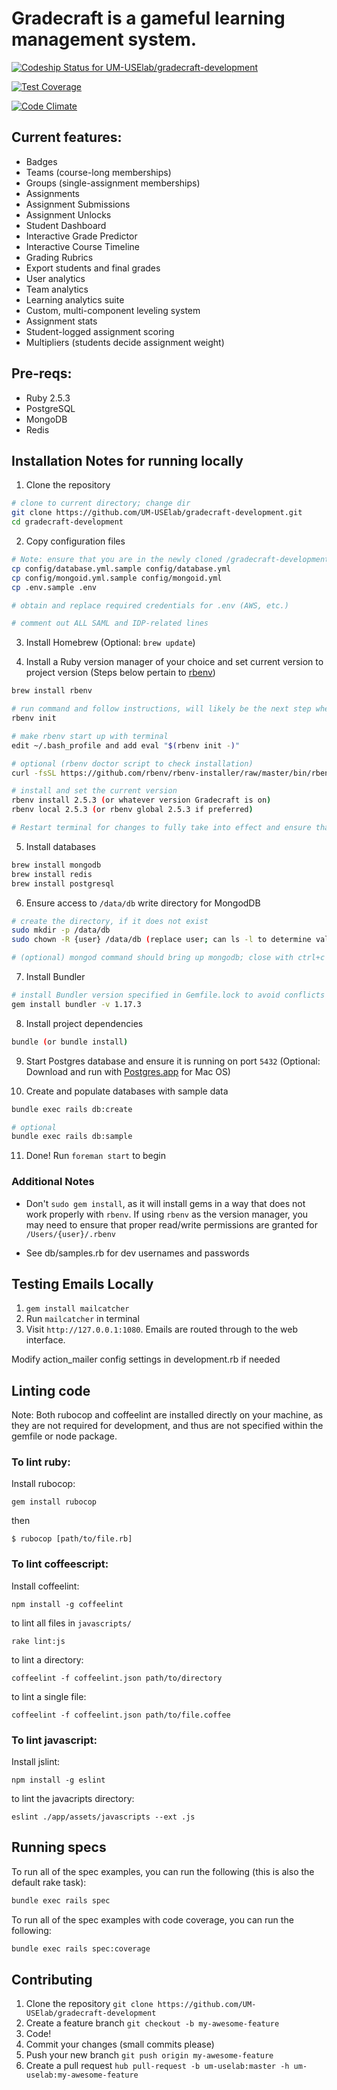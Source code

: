 # Gradecraft is a gameful learning management system.

[ ![Codeship Status for UM-USElab/gradecraft-development](https://codeship.com/projects/a7421010-4e8b-0133-aacd-4e8e1c03c7f2/status?branch=master)](https://codeship.com/projects/106957)

[![Test Coverage](https://codeclimate.com/github/UM-USElab/gradecraft-development/badges/coverage.svg)](https://codeclimate.com/github/UM-USElab/gradecraft-development/coverage)

[![Code Climate](https://codeclimate.com/github/UM-USElab/gradecraft-development/badges/gpa.svg)](https://codeclimate.com/github/UM-USElab/gradecraft-development)

## Current features:
* Badges
* Teams (course-long memberships)
* Groups (single-assignment memberships)
* Assignments
* Assignment Submissions
* Assignment Unlocks
* Student Dashboard
* Interactive Grade Predictor
* Interactive Course Timeline
* Grading Rubrics
* Export students and final grades
* User analytics
* Team analytics
* Learning analytics suite
* Custom, multi-component leveling system
* Assignment stats
* Student-logged assignment scoring
* Multipliers (students decide assignment weight)

## Pre-reqs:
* Ruby 2.5.3
* PostgreSQL
* MongoDB
* Redis

## Installation Notes for running locally

1. Clone the repository

```sh
# clone to current directory; change dir
git clone https://github.com/UM-USElab/gradecraft-development.git
cd gradecraft-development
```

2. Copy configuration files
```sh
# Note: ensure that you are in the newly cloned /gradecraft-development dir
cp config/database.yml.sample config/database.yml
cp config/mongoid.yml.sample config/mongoid.yml
cp .env.sample .env

# obtain and replace required credentials for .env (AWS, etc.)

# comment out ALL SAML and IDP-related lines
```

3. Install Homebrew (Optional: `brew update`)

4. Install a Ruby version manager of your choice and set current version to project version (Steps below pertain to [rbenv](https://github.com/rbenv/rbenv))

```sh
brew install rbenv

# run command and follow instructions, will likely be the next step where you edit ~/.bash_profile
rbenv init

# make rbenv start up with terminal
edit ~/.bash_profile and add eval "$(rbenv init -)"

# optional (rbenv doctor script to check installation)
curl -fsSL https://github.com/rbenv/rbenv-installer/raw/master/bin/rbenv-doctor | bash

# install and set the current version
rbenv install 2.5.3 (or whatever version Gradecraft is on)
rbenv local 2.5.3 (or rbenv global 2.5.3 if preferred)

# Restart terminal for changes to fully take into effect and ensure that the command rbenv works
```

5. Install databases

```sh
brew install mongodb
brew install redis
brew install postgresql
```

6. Ensure access to `/data/db` write directory for MongodDB
```sh
# create the directory, if it does not exist
sudo mkdir -p /data/db
sudo chown -R {user} /data/db (replace user; can ls -l to determine value)

# (optional) mongod command should bring up mongodb; close with ctrl+c before proceeding to step 5
```

7. Install Bundler
```sh
# install Bundler version specified in Gemfile.lock to avoid conflicts
gem install bundler -v 1.17.3
```

8. Install project dependencies
```sh
bundle (or bundle install)
```

9. Start Postgres database and ensure it is running on port `5432` (Optional: Download and run with [Postgres.app](https://postgresapp.com/) for Mac OS)

10. Create and populate databases with sample data

```sh
bundle exec rails db:create

# optional
bundle exec rails db:sample
```

11. Done! Run `foreman start` to begin

### Additional Notes

* Don't `sudo gem install`, as it will install gems in a way that does not work properly with `rbenv`. If using `rbenv` as the version manager, you may need to ensure that proper read/write permissions are granted for `/Users/{user}/.rbenv`

* See db/samples.rb for dev usernames and passwords

## Testing Emails Locally

1. `gem install mailcatcher`
2. Run `mailcatcher` in terminal
3. Visit `http://127.0.0.1:1080`. Emails are routed through to the web interface.

Modify action_mailer config settings in development.rb if needed

## Linting code

Note: Both rubocop and coffeelint are installed directly on your machine, as they are
not required for development, and thus are not specified within the gemfile or node package.

### To lint ruby:

Install rubocop:

`gem install rubocop`

then

`$ rubocop [path/to/file.rb]`

### To lint coffeescript:

Install coffeelint:

`npm install -g coffeelint`

to lint all files in `javascripts/`

`rake lint:js`

to lint a directory:

`coffeelint -f coffeelint.json path/to/directory`

to lint a single file:

`coffeelint -f coffeelint.json path/to/file.coffee`

### To lint javascript:

Install jslint:

`npm install -g eslint`

to lint the javacripts directory:

`eslint ./app/assets/javascripts --ext .js`

## Running specs

To run all of the spec examples, you can run the following (this is also the default rake task):

```sh
bundle exec rails spec
```

To run all of the spec examples with code coverage, you can run the following:

```sh
bundle exec rails spec:coverage
```

## Contributing

1. Clone the repository `git clone https://github.com/UM-USElab/gradecraft-development`
1. Create a feature branch `git checkout -b my-awesome-feature`
1. Code!
1. Commit your changes (small commits please)
1. Push your new branch `git push origin my-awesome-feature`
1. Create a pull request `hub pull-request -b um-uselab:master -h um-uselab:my-awesome-feature`
